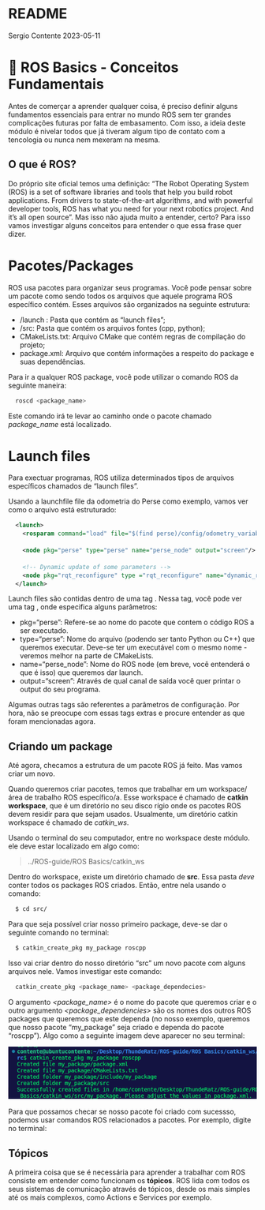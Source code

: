 README
================
Sergio Contente
2023-05-11

# :seedling: ROS Basics - Conceitos Fundamentais

Antes de comerçar a aprender qualquer coisa, é preciso definir alguns
fundamentos essenciais para entrar no mundo ROS sem ter grandes
complicações futuras por falta de embasamento. Com isso, a ideia deste
módulo é nivelar todos que já tiveram algum tipo de contato com a
tencologia ou nunca nem mexeram na mesma.

## O que é ROS?

Do próprio site oficial temos uma definição: “The Robot Operating System
(ROS) is a set of software libraries and tools that help you build robot
applications. From drivers to state-of-the-art algorithms, and with
powerful developer tools, ROS has what you need for your next robotics
project. And it’s all open source”. Mas isso não ajuda muito a entender,
certo? Para isso vamos investigar alguns conceitos para entender o que
essa frase quer dizer.

# Pacotes/Packages

ROS usa pacotes para organizar seus programas. Você pode pensar sobre um
pacote como sendo todos os arquivos que aquele programa ROS específico
contém. Esses arquivos são organizados na seguinte estrutura:

- /launch : Pasta que contém as “launch files”;
- /src: Pasta que contém os arquivos fontes (cpp, python);
- CMakeLists.txt: Arquivo CMake que contém regras de compilação do
  projeto;
- package.xml: Arquivo que contém informações a respeito do package e
  suas dependências.

Para ir a qualquer ROS package, você pode utilizar o comando ROS da
seguinte maneira:

``` bash
  roscd <package_name>
```

Este comando irá te levar ao caminho onde o pacote chamado
*package_name* está localizado.

# Launch files

Para exectuar programas, ROS utiliza determinados tipos de arquivos
específicos chamados de “launch files”.

Usando a launchfile file da odometria do Perse como exemplo, vamos ver
como o arquivo está estruturado:

``` xml
  <launch>
    <rosparam command="load" file="$(find perse)/config/odometry_variables.yaml"/>
  
    <node pkg="perse" type="perse" name="perse_node" output="screen"/>
  
    <!-- Dynamic update of some parameters -->
    <node pkg="rqt_reconfigure" type ="rqt_reconfigure" name="dynamic_reconfigure"    output="screen"/>
  </launch>
```

Launch files são contidas dentro de uma tag <launch>. Nessa tag, você
pode ver uma tag <node>, onde especifica alguns parâmetros:

- pkg=“perse”: Refere-se ao nome do pacote que contem o código ROS a ser
  executado.
- type=“perse”: Nome do arquivo (podendo ser tanto Python ou C++) que
  queremos executar. Deve-se ter um executável com o mesmo nome -
  veremos melhor na parte de CMakeLists.
- name=“perse_node”: Nome do ROS node (em breve, você entenderá o que é
  isso) que queremos dar launch.
- output=“screen”: Através de qual canal de saída você quer printar o
  output do seu programa.

Algumas outras tags são referentes a parâmetros de configuração. Por
hora, não se preocupe com essas tags extras e procure entender as que
foram mencionadas agora.

## Criando um package

Até agora, checamos a estrutura de um pacote ROS já feito. Mas vamos
criar um novo.

Quando queremos criar pacotes, temos que trabalhar em um workspace/área
de trabalho ROS específico/a. Esse workspace é chamado de **catkin
workspace**, que é um diretório no seu disco rígio onde os pacotes ROS
devem residir para que sejam usados. Usualmente, um diretório catkin
workspace é chamado de *catkin_ws*.

Usando o terminal do seu computador, entre no workspace deste módulo.
ele deve estar localizado em algo como:

> ../ROS-guide/ROS Basics/catkin_ws

Dentro do workspace, existe um diretório chamado de **src**. Essa pasta
*deve* conter todos os packages ROS criados. Então, entre nela usando o
comando:

``` bash
  $ cd src/
```

Para que seja possível criar nosso primeiro package, deve-se dar o
seguinte comando no terminal:

``` bash
  $ catkin_create_pkg my_package roscpp
```

Isso vai criar dentro do nosso diretório “src” um novo pacote com alguns
arquivos nele. Vamos investigar este comando:

``` bash
  catkin_create_pkg <package_name> <package_dependecies>
```

O argumento *<package_name>* é o nome do pacote que queremos criar e o
outro argumento *<package_dependencies>* são os nomes dos outros ROS
packages que queremos que este dependa (no nosso exemplo, queremos que
nosso pacote “my_package” seja criado e dependa do pacote “roscpp”).
Algo como a seguinte imagem deve aparecer no seu terminal:

![image](./Images/creating_package.png)

Para que possamos checar se nosso pacote foi criado com sucessso,
podemos usar comandos ROS relacionados a pacotes. Por exemplo, digite no
terminal:

## Tópicos

A primeira coisa que se é necessária para aprender a trabalhar com ROS
consiste em entender como funcionam os **tópicos**. ROS lida com todos
os seus sistemas de comunicação através de tópicos, desde os mais
simples até os mais complexos, como Actions e Services por exemplo.
